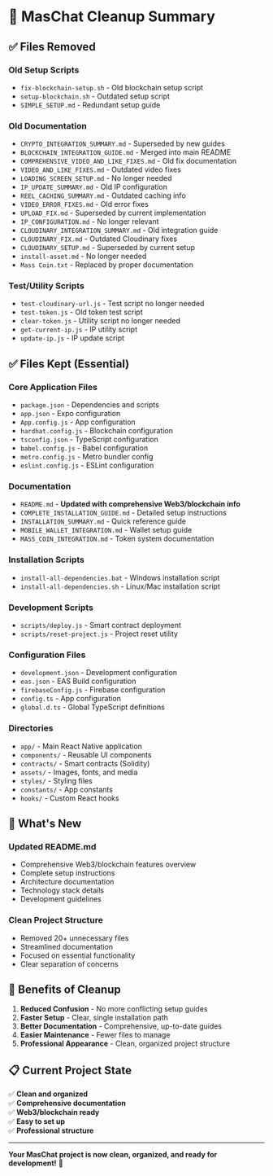 # 🧹 MasChat Cleanup Summary

## ✅ **Files Removed**

### **Old Setup Scripts**
- `fix-blockchain-setup.sh` - Old blockchain setup script
- `setup-blockchain.sh` - Outdated setup script
- `SIMPLE_SETUP.md` - Redundant setup guide

### **Old Documentation**
- `CRYPTO_INTEGRATION_SUMMARY.md` - Superseded by new guides
- `BLOCKCHAIN_INTEGRATION_GUIDE.md` - Merged into main README
- `COMPREHENSIVE_VIDEO_AND_LIKE_FIXES.md` - Old fix documentation
- `VIDEO_AND_LIKE_FIXES.md` - Outdated video fixes
- `LOADING_SCREEN_SETUP.md` - No longer needed
- `IP_UPDATE_SUMMARY.md` - Old IP configuration
- `REEL_CACHING_SUMMARY.md` - Outdated caching info
- `VIDEO_ERROR_FIXES.md` - Old error fixes
- `UPLOAD_FIX.md` - Superseded by current implementation
- `IP_CONFIGURATION.md` - No longer relevant
- `CLOUDINARY_INTEGRATION_SUMMARY.md` - Old integration guide
- `CLOUDINARY_FIX.md` - Outdated Cloudinary fixes
- `CLOUDINARY_SETUP.md` - Superseded by current setup
- `install-asset.md` - No longer needed
- `Mass Coin.txt` - Replaced by proper documentation

### **Test/Utility Scripts**
- `test-cloudinary-url.js` - Test script no longer needed
- `test-token.js` - Old token test script
- `clear-token.js` - Utility script no longer needed
- `get-current-ip.js` - IP utility script
- `update-ip.js` - IP update script

## ✅ **Files Kept (Essential)**

### **Core Application Files**
- `package.json` - Dependencies and scripts
- `app.json` - Expo configuration
- `App.config.js` - App configuration
- `hardhat.config.js` - Blockchain configuration
- `tsconfig.json` - TypeScript configuration
- `babel.config.js` - Babel configuration
- `metro.config.js` - Metro bundler config
- `eslint.config.js` - ESLint configuration

### **Documentation**
- `README.md` - **Updated with comprehensive Web3/blockchain info**
- `COMPLETE_INSTALLATION_GUIDE.md` - Detailed setup instructions
- `INSTALLATION_SUMMARY.md` - Quick reference guide
- `MOBILE_WALLET_INTEGRATION.md` - Wallet setup guide
- `MASS_COIN_INTEGRATION.md` - Token system documentation

### **Installation Scripts**
- `install-all-dependencies.bat` - Windows installation script
- `install-all-dependencies.sh` - Linux/Mac installation script

### **Development Scripts**
- `scripts/deploy.js` - Smart contract deployment
- `scripts/reset-project.js` - Project reset utility

### **Configuration Files**
- `development.json` - Development configuration
- `eas.json` - EAS Build configuration
- `firebaseConfig.js` - Firebase configuration
- `config.ts` - App configuration
- `global.d.ts` - Global TypeScript definitions

### **Directories**
- `app/` - Main React Native application
- `components/` - Reusable UI components
- `contracts/` - Smart contracts (Solidity)
- `assets/` - Images, fonts, and media
- `styles/` - Styling files
- `constants/` - App constants
- `hooks/` - Custom React hooks

## 🎯 **What's New**

### **Updated README.md**
- Comprehensive Web3/blockchain features overview
- Complete setup instructions
- Architecture documentation
- Technology stack details
- Development guidelines

### **Clean Project Structure**
- Removed 20+ unnecessary files
- Streamlined documentation
- Focused on essential functionality
- Clear separation of concerns

## 🚀 **Benefits of Cleanup**

1. **Reduced Confusion** - No more conflicting setup guides
2. **Faster Setup** - Clear, single installation path
3. **Better Documentation** - Comprehensive, up-to-date guides
4. **Easier Maintenance** - Fewer files to manage
5. **Professional Appearance** - Clean, organized project structure

## 📋 **Current Project State**

✅ **Clean and organized**  
✅ **Comprehensive documentation**  
✅ **Web3/blockchain ready**  
✅ **Easy to set up**  
✅ **Professional structure**  

---

**Your MasChat project is now clean, organized, and ready for development!** 🎉
